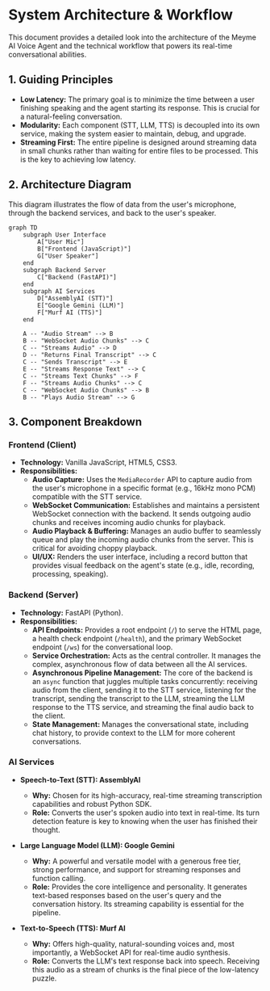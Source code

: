 # System Architecture & Workflow

This document provides a detailed look into the architecture of the Meyme AI Voice Agent and the technical workflow that powers its real-time conversational abilities.

## 1. Guiding Principles

- **Low Latency:** The primary goal is to minimize the time between a user finishing speaking and the agent starting its response. This is crucial for a natural-feeling conversation.
- **Modularity:** Each component (STT, LLM, TTS) is decoupled into its own service, making the system easier to maintain, debug, and upgrade.
- **Streaming First:** The entire pipeline is designed around streaming data in small chunks rather than waiting for entire files to be processed. This is the key to achieving low latency.

## 2. Architecture Diagram

This diagram illustrates the flow of data from the user's microphone, through the backend services, and back to the user's speaker.

```mermaid
graph TD
    subgraph User Interface
        A["User Mic"]
        B["Frontend (JavaScript)"]
        G["User Speaker"]
    end
    subgraph Backend Server
        C["Backend (FastAPI)"]
    end
    subgraph AI Services
        D["AssemblyAI (STT)"]
        E["Google Gemini (LLM)"]
        F["Murf AI (TTS)"]
    end

    A -- "Audio Stream" --> B
    B -- "WebSocket Audio Chunks" --> C
    C -- "Streams Audio" --> D
    D -- "Returns Final Transcript" --> C
    C -- "Sends Transcript" --> E
    E -- "Streams Response Text" --> C
    C -- "Streams Text Chunks" --> F
    F -- "Streams Audio Chunks" --> C
    C -- "WebSocket Audio Chunks" --> B
    B -- "Plays Audio Stream" --> G
```

## 3. Component Breakdown

### Frontend (Client)
- **Technology:** Vanilla JavaScript, HTML5, CSS3.
- **Responsibilities:**
    - **Audio Capture:** Uses the `MediaRecorder` API to capture audio from the user's microphone in a specific format (e.g., 16kHz mono PCM) compatible with the STT service.
    - **WebSocket Communication:** Establishes and maintains a persistent WebSocket connection with the backend. It sends outgoing audio chunks and receives incoming audio chunks for playback.
    - **Audio Playback & Buffering:** Manages an audio buffer to seamlessly queue and play the incoming audio chunks from the server. This is critical for avoiding choppy playback.
    - **UI/UX:** Renders the user interface, including a record button that provides visual feedback on the agent's state (e.g., idle, recording, processing, speaking).

### Backend (Server)
- **Technology:** FastAPI (Python).
- **Responsibilities:**
    - **API Endpoints:** Provides a root endpoint (`/`) to serve the HTML page, a health check endpoint (`/health`), and the primary WebSocket endpoint (`/ws`) for the conversational loop.
    - **Service Orchestration:** Acts as the central controller. It manages the complex, asynchronous flow of data between all the AI services.
    - **Asynchronous Pipeline Management:** The core of the backend is an `async` function that juggles multiple tasks concurrently: receiving audio from the client, sending it to the STT service, listening for the transcript, sending the transcript to the LLM, streaming the LLM response to the TTS service, and streaming the final audio back to the client.
    - **State Management:** Manages the conversational state, including chat history, to provide context to the LLM for more coherent conversations.

### AI Services
- **Speech-to-Text (STT): AssemblyAI**
    - **Why:** Chosen for its high-accuracy, real-time streaming transcription capabilities and robust Python SDK.
    - **Role:** Converts the user's spoken audio into text in real-time. Its turn detection feature is key to knowing when the user has finished their thought.

- **Large Language Model (LLM): Google Gemini**
    - **Why:** A powerful and versatile model with a generous free tier, strong performance, and support for streaming responses and function calling.
    - **Role:** Provides the core intelligence and personality. It generates text-based responses based on the user's query and the conversation history. Its streaming capability is essential for the pipeline.

- **Text-to-Speech (TTS): Murf AI**
    - **Why:** Offers high-quality, natural-sounding voices and, most importantly, a WebSocket API for real-time audio synthesis.
    - **Role:** Converts the LLM's text response back into speech. Receiving this audio as a stream of chunks is the final piece of the low-latency puzzle.